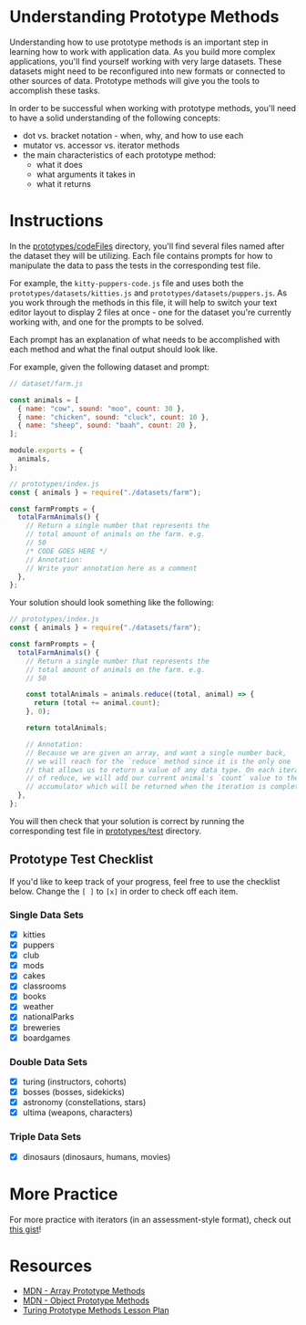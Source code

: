 # Understanding Prototype Methods

Understanding how to use prototype methods is an important step in learning how to work with application data. As you build more complex applications, you'll find yourself working with very large datasets. These datasets might need to be reconfigured into new formats or connected to other sources of data. Prototype methods will give you the tools to accomplish these tasks.

In order to be successful when working with prototype methods, you'll need to have a solid understanding of the following concepts:

- dot vs. bracket notation - when, why, and how to use each
- mutator vs. accessor vs. iterator methods
- the main characteristics of each prototype method:
  - what it does
  - what arguments it takes in
  - what it returns

# Instructions

In the [prototypes/codeFiles](https://github.com/emilyjmiles/jsFun/tree/main/revisited-practice/prototypes/codeFiles) directory, you'll find several files named after the dataset they will be utilizing. Each file contains prompts for how to manipulate the data to pass the tests in the corresponding test file.

For example, the `kitty-puppers-code.js` file and uses both the `prototypes/datasets/kitties.js` and `prototypes/datasets/puppers.js`. As you work through the methods in this file, it will help to switch your text editor layout to display 2 files at once - one for the dataset you're currently working with, and one for the prompts to be solved.

Each prompt has an explanation of what needs to be accomplished with each method and what the final output should look like.

For example, given the following dataset and prompt:

```js
// dataset/farm.js

const animals = [
  { name: "cow", sound: "moo", count: 30 },
  { name: "chicken", sound: "cluck", count: 10 },
  { name: "sheep", sound: "baah", count: 20 },
];

module.exports = {
  animals,
};

// prototypes/index.js
const { animals } = require("./datasets/farm");

const farmPrompts = {
  totalFarmAnimals() {
    // Return a single number that represents the
    // total amount of animals on the farm. e.g.
    // 50
    /* CODE GOES HERE */
    // Annotation:
    // Write your annotation here as a comment
  },
};
```

Your solution should look something like the following:

```js
// prototypes/index.js
const { animals } = require("./datasets/farm");

const farmPrompts = {
  totalFarmAnimals() {
    // Return a single number that represents the
    // total amount of animals on the farm. e.g.
    // 50

    const totalAnimals = animals.reduce((total, animal) => {
      return (total += animal.count);
    }, 0);

    return totalAnimals;

    // Annotation:
    // Because we are given an array, and want a single number back,
    // we will reach for the `reduce` method since it is the only one
    // that allows us to return a value of any data type. On each iteration
    // of reduce, we will add our current animal's `count` value to the
    // accumulator which will be returned when the iteration is complete.
  },
};
```

You will then check that your solution is correct by running the corresponding test file in [prototypes/test](https://github.com/emilyjmiles/jsFun/tree/main/revisited-practice/prototypes/test) directory.

## Prototype Test Checklist

If you'd like to keep track of your progress, feel free to use the checklist below. Change the `[ ]` to `[x]` in order to check off each item.

### Single Data Sets

- [x] kitties
- [x] puppers
- [x] club
- [x] mods
- [x] cakes
- [x] classrooms
- [x] books
- [x] weather
- [x] nationalParks
- [x] breweries
- [x] boardgames

### Double Data Sets

- [x] turing (instructors, cohorts)
- [x] bosses (bosses, sidekicks)
- [x] astronomy (constellations, stars)
- [x] ultima (weapons, characters)

### Triple Data Sets

- [x] dinosaurs (dinosaurs, humans, movies)

# More Practice

For more practice with iterators (in an assessment-style format), check out [this gist](https://gist.github.com/kaylagordon/c1f62f2c43e27dee3c6176f4d54aa3b6)!

# Resources

- [MDN - Array Prototype Methods](https://developer.mozilla.org/en-US/docs/Web/JavaScript/Reference/Global_Objects/Array/prototype#Methods)
- [MDN - Object Prototype Methods](https://developer.mozilla.org/en-US/docs/Web/JavaScript/Reference/Global_Objects/Object#Methods_of_the_Object_constructor)
- [Turing Prototype Methods Lesson Plan](http://frontend.turing.io/lessons/module-2/arrays-objects/index.html)
